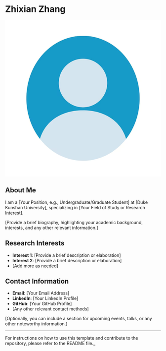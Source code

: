 # Zhixian Zhang

<img src="assets/img/profile.png" alt="Profile Picture" class="profile-picture">


## About Me

I am a [Your Position, e.g., Undergraduate/Graduate Student] at [Duke Kunshan University], specializing in [Your Field of Study or Research Interest].

[Provide a brief biography, highlighting your academic background, interests, and any other relevant information.]

## Research Interests

- **Interest 1**: [Provide a brief description or elaboration]
- **Interest 2**: [Provide a brief description or elaboration]
- [Add more as needed]

## Contact Information

- **Email**: [Your Email Address]
- **LinkedIn**: [Your LinkedIn Profile]
- **GitHub**: [Your GitHub Profile]
- [Any other relevant contact methods]

[Optionally, you can include a section for upcoming events, talks, or any other noteworthy information.]

---

For instructions on how to use this template and contribute to the repository, please refer to the README file._
